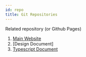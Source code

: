 ```yaml
---
id: repo
title: Git Repositories
---
```


Related repository (or Github Pages)

1. [Main Website](https://github.com/sevenlol/Portfolio)
2. [Design Document]
3. [Typescript Document](https://sevenlol.github.io/PortfolioWebTSDoc/)
